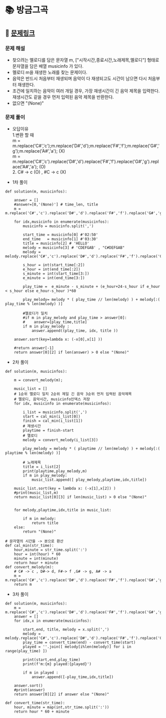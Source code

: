 
# 📚 방금그곡

## 📌 [문제링크](https://school.programmers.co.kr/learn/courses/30/lessons/17683#)

### 문제 해설

- 찾으려는 멜로디를 담은 문자열 m, \["시작시간,종료시간,노래제목,멜로디"\] 형태로 문자열을 담은 배열 musicinfo 가 있다.
- 멜로디 m을 재생한 노래를 찾는 문제이다.
- 음악은 반드시 처음부터 재생되며 음악이 다 재생되고도 시간이 남으면 다시 처음부터 재생한다.
- 조건에 일치하는 음악이 여러 개일 경우, 가장 재생시간이 긴 음악 제목을 입력한다. 재생시간도 같을 경우 먼저 입력된 음악 제목을 반환한다.
- 없으면 "(None)"

### 문제 풀이

- 오답이유  
    1.변환 할 때  
        m = m.replace('C#','c');m.replace('D#','d');m.replace('F#','f');m.replace('G#','g');m.replace('A#','a'); (X)  
        m = m.replace('C#','c').replace('D#','d').replace('F#','f').replace('G#','g').replace('A#','a');  (O)  
    2. C# -> c (O) , #C -> c (X)

- 1차 풀이

```
def solution(m, musicinfos):
    
    answer = []
    #answer=[0,'(None)'] # time_len, title
    m = m.replace('C#','c').replace('D#','d').replace('F#','f').replace('G#','g').replace('A#','a')
    
    for idx,musicinfo in enumerate(musicinfos):
        musicinfo = musicinfo.split(',')
        
        start_time = musicinfo[0] #'02:50'
        end_time   = musicinfo[1] #'03:30'
        title = musicinfo[2] # 'HELLO'
        melody = musicinfo[3] # 'CDEFGAB' , "C#DEFGAB"
        melody = melody.replace('C#','c').replace('D#','d').replace('F#','f').replace('G#','g').replace('A#','a')
        
        s_hour = int(start_time[:2]) 
        e_hour = int(end_time[:2]) 
        s_minute = int(start_time[3:])
        e_minute = int(end_time[3:])
        
        play_time =  e_minute - s_minute + (e_hour+24-s_hour if e_hour < s_hour else e_hour-s_hour )*60
                       
        play_melody= melody * ( play_time // len(melody) ) + melody[:( play_time % len(melody) )]
        
        #멜로디가 일치
        #if m in play_melody and play_time > answer[0]:
        #    answer=[play_time,title]
        if m in play_melody :
            answer.append((play_time, idx, title ))
    
    answer.sort(key=lambda x: (-x[0],x[1] ))
    
    #return answer[-1]
    return answer[0][2] if len(answer) > 0 else "(None)"
```

- 2차 풀이

```
def solution(m, musicinfos):
    
    m = convert_melody(m);
    
    music_list = []
    # 1순위 멜로디 일치 2순위 제일 긴 음악 3순위 먼저 입력된 음악제목
    # 멜로디, 음악시간, musicinfo인덱스 저장
    for idx, musicinfo in enumerate(musicinfos):
        
        i_list = musicinfo.split(',')
        start = cal_min(i_list[0])
        finish = cal_min(i_list[1])
        # 재생시간
        playtime = finish-start
        # 멜로디
        melody = convert_melody(i_list[3])
        
        play_melody = melody * ( playtime // len(melody) ) + melody[:( playtime % len(melody) )]
        
        # 노래제목
        title = i_list[2]
        print(playtime,play_melody,m)
        if m in play_melody:
            music_list.append([ play_melody,playtime,idx,title])
    
    music_list.sort(key = lambda x: (-x[1],x[2]) )
    #print(music_list,m)
    return music_list[0][3] if len(music_list) > 0 else "(None)"

    
    for melody,playtime,idx,title in music_list:
        
        if m in melody:
            return title
    else:
        return "(None)"
    
# 문자열의 시간을 -> 분으로 환산
def cal_min(str_time):
    hour,minute = str_time.split(':')
    hour = int(hour) * 60
    minute = int(minute) 
    return hour + minute
def convert_melody(m):
    # C# -> c , D#-> d, F#-> f ,G# -> g, A# -> a
    m = m.replace('C#','c').replace('D#','d').replace('F#','f').replace('G#','g').replace('A#','a');
    return m
```

- 3차 풀이

```
def solution(m, musicinfos):
    m = m.replace('C#','c').replace('D#','d').replace('F#','f').replace('G#','g').replace('A#','a')
    answer = []
    for idx,x in enumerate(musicinfos):
        
        start,end, title, melody = x.split(',')
        melody = melody.replace('C#','c').replace('D#','d').replace('F#','f').replace('G#','g').replace('A#','a')
        play_time = convert_time(end) - convert_time(start)
        played = ''.join([ melody[i%len(melody)] for i in range(play_time) ])
        
        print(start,end,play_time)
        print(f'm:{m} played:{played}')
        
        if m in played :
            answer.append([-play_time,idx,title])
            
    answer.sort()
    #print(answer)
    return answer[0][2] if answer else "(None)"

def convert_time(str_time):
    hour, minute = map(int,str_time.split(':'))
    return hour * 60 + minute
```
